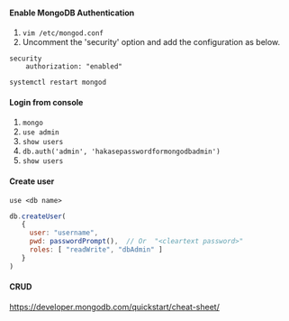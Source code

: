 #### Enable MongoDB Authentication

1. `vim /etc/mongod.conf`
2. Uncomment the 'security' option and add the configuration as below.
```
security
    authorization: "enabled"
```
`systemctl restart mongod`

#### Login from console
1. `mongo`
2. `use admin`
3. `show users`
4. `db.auth('admin', 'hakasepasswordformongodbadmin')`
5. `show users`

#### Create user
`use <db name>`
````javascript
db.createUser(
   {
     user: "username",
     pwd: passwordPrompt(),  // Or  "<cleartext password>"
     roles: [ "readWrite", "dbAdmin" ]
   }
)
````

#### CRUD

https://developer.mongodb.com/quickstart/cheat-sheet/
